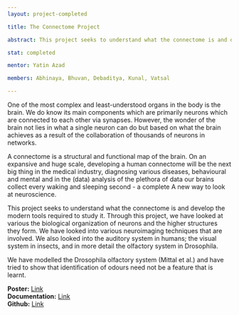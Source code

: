 ```yaml
---
layout: project-completed

title: The Connectome Project

abstract: This project seeks to understand what the connectome is and develop the modern tools required to study it. Through this project, we have looked at various the biological organization of neurons and the higher structures they form. We have looked into various neuroimaging  techniques that are involved. We also looked into the auditory system in humans; the visual system in insects, and in more detail the olfactory system in Drosophila.

stat: completed 

mentor: Yatin Azad

members: Abhinaya, Bhuvan, Debaditya, Kunal, Vatsal

---
```

One of the most complex and least-understood organs in the body is  the brain. We do know its main components which are primarily neurons which are connected to each other via synapses. However, the wonder of the brain not lies in what a single neuron can do but based on what the
brain achieves as a result of the collaboration of thousands of neurons in networks. 

A connectome is a structural and functional map of the brain. On an expansive and huge scale, developing a human connectome will be the next big thing in the medical industry, diagnosing various diseases, behavioural and mental and in the (data) analysis of the plethora of  data our brains collect every waking and sleeping second - a complete A new way to look at neuroscience.

This project seeks to understand what the connectome is and develop the modern tools required to study it. Through this project, we have looked at various the biological organization of neurons and the higher structures they form. We have looked into various neuroimaging  techniques that are involved. We also looked into the auditory system in humans; the visual system in insects, and in more detail the olfactory system in Drosophila.

We have modelled the Drosophila olfactory system (Mittal et al.) and have tried to show that identification of odours need not be a feature that is learnt.  

**Poster:** <a href="https://drive.google.com/file/d/1HQ-YfSwQ3kpxONgEzLVL4SjhN1QYgQkL/view?usp=sharing" target="_blank">Link</a><br> 
**Documentation:** <a href="https://drive.google.com/file/d/1T0bGCwGcjebtMfWZWfl8nURCBC4LiEX5/view?usp=sharing" target="_blank">Link</a><br> 
**Github:** <a href="https://github.com/Debu922/BCS_Connectome_Project_2020" target="_blank">Link</a><br>